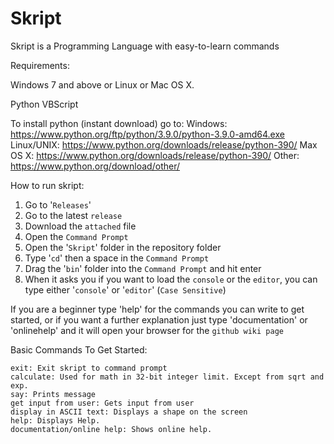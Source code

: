 # Skript
Skript is a Programming Language with easy-to-learn commands

Requirements:

Windows 7 and above or Linux or Mac OS X.

Python
VBScript

To install python (instant download) go to:
Windows: https://www.python.org/ftp/python/3.9.0/python-3.9.0-amd64.exe
Linux/UNIX: https://www.python.org/downloads/release/python-390/
Max OS X: https://www.python.org/downloads/release/python-390/
Other: https://www.python.org/download/other/

How to run skript:
1. Go to '`Releases`'
2. Go to the latest `release`
3. Download the `attached` file
4. Open the `Command Prompt`
5. Open the '`Skript`' folder in the repository folder
6. Type '`cd`' then a space in the `Command Prompt`
7. Drag the '`bin`' folder into the `Command Prompt` and hit enter
8. When it asks you if you want to load the `console` or the `editor`, you can type either '`console`' or '`editor`' (`Case Sensitive`)

If you are a beginner type 'help' for the commands you can write to get started,
or if you want a further explanation just type 'documentation' or 'onlinehelp' and it will open your browser for the `github wiki page`

Basic Commands To Get Started:
```
exit: Exit skript to command prompt
calculate: Used for math in 32-bit integer limit. Except from sqrt and exp.
say: Prints message
get input from user: Gets input from user
display in ASCII text: Displays a shape on the screen
help: Displays Help.
documentation/online help: Shows online help.
```
